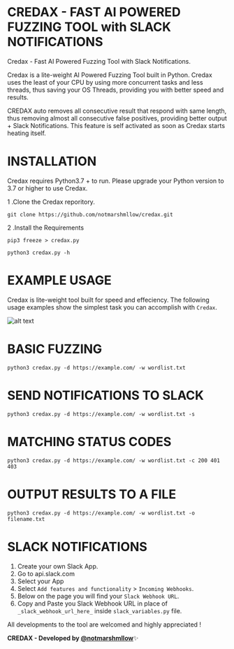 # CREDAX - FAST AI POWERED FUZZING TOOL with SLACK NOTIFICATIONS
Credax - Fast AI Powered Fuzzing Tool with Slack Notifications.

Credax is a lite-weight AI Powered Fuzzing Tool built in Python. Credax uses the least of your CPU by using more concurrent tasks and less threads, thus saving your OS Threads, providing you with better speed and results.

CREDAX auto removes all consecutive result that respond with same length, thus removing almost all consecutive false positives, providing better output + Slack Notifications. This feature is self activated as soon as Credax starts heating itself.

# 

# INSTALLATION

Credax requires Python3.7 + to run. Please upgrade your Python version to 3.7 or higher to use Credax.

1 .Clone the Credax reporitory.

`git clone https://github.com/notmarshmllow/credax.git`

2 .Install the Requirements

`pip3 freeze > credax.py`

`python3 credax.py -h`

# EXAMPLE USAGE

Credax is lite-weight tool built for speed and effeciency. 
The following usage examples show the simplest task you can accomplish with `Credax`.
  
  
  ![alt text](https://github.com/notmarshmllow/credax/blob/main/credax.png?raw=True)
  
  
  
 # BASIC FUZZING
  
  `python3 credax.py -d https://example.com/ -w wordlist.txt`
  
 # SEND NOTIFICATIONS TO SLACK
  
  `python3 credax.py -d https://example.com/ -w wordlist.txt -s`
  
  # MATCHING STATUS CODES
   
  `python3 credax.py -d https://example.com/ -w wordlist.txt -c 200 401 403`
  
  # OUTPUT RESULTS TO A FILE
  
  `python3 credax.py -d https://example.com/ -w wordlist.txt -o filename.txt`
  
  
  
  # SLACK NOTIFICATIONS
  
1. Create your own Slack App.
2. Go to api.slack.com
3. Select your App
4. Select `Add features and functionality` > `Incoming Webhooks`.
5. Below on the page you will find your `Slack Webhook URL`.
6. Copy and Paste you Slack Webhook URL in place of `_slack_webhook_url_here_` inside `slack_variables.py` file.


All developments to the tool are welcomed and highly appreciated !


**CREDAX - Developed by [@notmarshmllow](https://twitter.com/notmarshmllow)**:sparkles:

